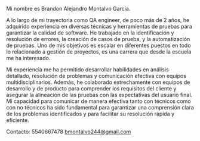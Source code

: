 Mi nombre es Brandon Alejandro Montalvo Garcia.

A lo largo de mi trayectoria como QA engineer, de poco más de 2 años, he adquirido experiencia en diversas técnicas y herramientas de pruebas para garantizar la calidad de software. He trabajado en la identificación y resolución de errores, la creación de casos de prueba, y la automatización de pruebas. Uno de mis objetivos es escalar en diferentes puestos en todo lo relacionado a gestión de proyectos, es una carrera que desde la escuela me ha interesado.

Mi experiencia me ha permitido desarrollar habilidades en análisis detallado, resolución de problemas y comunicación efectiva con equipos multidisciplinarios. Además, he colaborado estrechamente con equipos de desarrollo y de producto para comprender los requisitos del cliente y asegurar la alineación de las pruebas con las expectativas del usuario final. Mi capacidad para comunicar de manera efectiva tanto con técnicos como con no técnicos ha sido fundamental para garantizar una comprensión clara de los problemas identificados y para facilitar su resolución rápida y eficiente.

Contacto: 5540667478
bmontalvo244@gmail.com
